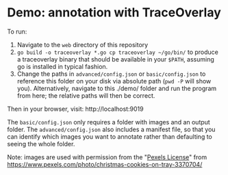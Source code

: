 # Demo: annotation with TraceOverlay

To run: 
1. Navigate to the `web` directory of this repository
1. `go build -o traceoverlay *.go cp traceoverlay ~/go/bin/` to produce a
   traceoverlay binary that should be available in your `$PATH`, assuming go is
   installed in typical fashion.
1. Change the paths in `advanced/config.json` or `basic/config.json` to
   reference this folder on your disk via absolute path (`pwd -P` will show
   you). Alternatively, navigate to this ./demo/ folder and run the program from
   here; the relative paths will then be correct.

Then in your browser, visit: http://localhost:9019

The `basic/config.json` only requires a folder with images and an output folder.
The `advanced/config.json` also includes a manifest file, so that you can
identify which images you want to annotate rather than defaulting to seeing the
whole folder.

Note: images are used with permission from the "[Pexels License](https://www.pexels.com/photo-license/)" from https://www.pexels.com/photo/christmas-cookies-on-tray-3370704/
